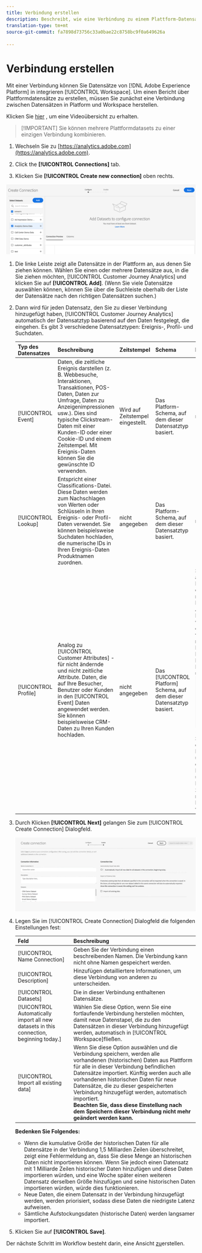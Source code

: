 ```yaml
---
title: Verbindung erstellen
description: Beschreibt, wie eine Verbindung zu einem Plattform-Datensatz in Customer Journey Analytics hergestellt wird.
translation-type: tm+mt
source-git-commit: fa7898d73756c33a0bae22c8758bc9f0a649626a

---
```



# Verbindung erstellen

Mit einer Verbindung können Sie Datensätze von [!DNL Adobe Experience Platform] in integrieren [!UICONTROL Workspace]. Um einen Bericht über Plattformdatensätze zu erstellen, müssen Sie zunächst eine Verbindung zwischen Datensätzen in Platform und Workspace herstellen.

Klicken Sie [hier](https://docs.adobe.com/content/help/en/platform-learn/tutorials/cja/connecting-customer-journey-analytics-to-data-sources-in-platform.html) , um eine Videoübersicht zu erhalten.

>[!IMPORTANT] Sie können mehrere Plattformdatasets zu einer einzigen Verbindung kombinieren.

1. Wechseln Sie zu [https://analytics.adobe.com](https://analytics.adobe.com).

1. Click the **[!UICONTROL Connections]** tab.

1. Klicken Sie **[!UICONTROL Create new connection]** oben rechts.

![Verbindung herstellen](assets/create-connection.png)

1. Die linke Leiste zeigt alle Datensätze in der Plattform an, aus denen Sie ziehen können. Wählen Sie einen oder mehrere Datensätze aus, in die Sie ziehen möchten, [!UICONTROL Customer Journey Analytics] und klicken Sie auf **[!UICONTROL Add]**. (Wenn Sie viele Datensätze auswählen können, können Sie über die Suchleiste oberhalb der Liste der Datensätze nach den richtigen Datensätzen suchen.)

1. Dann wird für jeden Datensatz, den Sie zu dieser Verbindung hinzugefügt haben, [!UICONTROL Customer Journey Analytics] automatisch der Datensatztyp basierend auf den Daten festgelegt, die eingehen. Es gibt 3 verschiedene Datensatztypen: Ereignis-, Profil- und Suchdaten.

   | Typ des Datensatzes | Beschreibung | Zeitstempel | Schema | Personen-ID |
   |---|---|---|---|---|
   | [!UICONTROL Event] | Daten, die zeitliche Ereignis darstellen (z. B. Webbesuche, Interaktionen, Transaktionen, POS-Daten, Daten zur Umfrage, Daten zu Anzeigenimpressionen usw.). Dies sind typische Clickstream-Daten mit einer Kunden-ID oder einer Cookie-ID und einem Zeitstempel. Mit Ereignis-Daten können Sie die gewünschte ID verwenden. | Wird auf Zeitstempel eingestellt. | Das Platform-Schema, auf dem dieser Datensatztyp basiert. | nicht angegeben |
   | [!UICONTROL Lookup] | Entspricht einer Classifications-Datei. Diese Daten werden zum Nachschlagen von Werten oder Schlüsseln in Ihren Ereignis- oder Profil-Daten verwendet. Sie können beispielsweise Suchdaten hochladen, die numerische IDs in Ihren Ereignis-Daten Produktnamen zuordnen. | nicht angegeben | Das Platform-Schema, auf dem dieser Datensatztyp basiert. | nicht angegeben |
   | [!UICONTROL Profile] | Analog zu [!UICONTROL Customer Attributes] - für nicht ändernde und nicht zeitliche Attribute. Daten, die auf Ihre Besucher, Benutzer oder Kunden in den [!UICONTROL Event] Daten angewendet werden. Sie können beispielsweise CRM-Daten zu Ihren Kunden hochladen. | nicht angegeben | Das [!UICONTROL Platform] Schema, auf dem dieser Datensatztyp basiert. | Sie können auswählen, welche Person-ID Sie einbeziehen möchten. Jeder Datensatz, der in der Adobe Experience Platform definiert wird, verfügt über einen eigenen Satz von einer oder mehreren Personen-IDs, wie z. B. Cookie-ID, Stitched ID, Benutzer-ID, Rückverfolgungscode usw.<br>![Person](assets/person-id.png)**IDNote **: Wenn Sie eine Verbindung erstellen, die Datensätze mit unterschiedlichen IDs enthält, wird dies vom Berichte übernommen. Um Datasets wirklich zusammenzuführen, müssen Sie dieselbe Person-ID verwenden. |

1. Durch Klicken **[!UICONTROL Next]** gelangen Sie zum [!UICONTROL Create Connection] Dialogfeld.

   ![Verbindung herstellen](assets/create-connection2.png)

1. Legen Sie im [!UICONTROL Create Connection] Dialogfeld die folgenden Einstellungen fest:

   | Feld | Beschreibung |
   |---|---|
   | [!UICONTROL Name Connection] | Geben Sie der Verbindung einen beschreibenden Namen. Die Verbindung kann nicht ohne Namen gespeichert werden. |
   | [!UICONTROL Description] | Hinzufügen detailliertere Informationen, um diese Verbindung von anderen zu unterscheiden. |
   | [!UICONTROL Datasets] | Die in dieser Verbindung enthaltenen Datensätze. |
   | [!UICONTROL Automatically import all new datasets in this connection, beginning today.] | Wählen Sie diese Option, wenn Sie eine fortlaufende Verbindung herstellen möchten, damit neue Datenstapel, die zu den Datensätzen in dieser Verbindung hinzugefügt werden, automatisch in [!UICONTROL Workspace]fließen. |
   | [!UICONTROL Import all existing data] | Wenn Sie diese Option auswählen und die Verbindung speichern, werden alle vorhandenen (historischen) Daten aus Plattform für alle in dieser Verbindung befindlichen Datensätze importiert. Künftig werden auch alle vorhandenen historischen Daten für neue Datensätze, die zu dieser gespeicherten Verbindung hinzugefügt werden, automatisch importiert. <br>**Beachten Sie, dass diese Einstellung nach dem Speichern dieser Verbindung nicht mehr geändert werden kann.** |

   **Bedenken Sie Folgendes:**

   * Wenn die kumulative Größe der historischen Daten für alle Datensätze in der Verbindung 1,5 Milliarden Zeilen überschreitet, zeigt eine Fehlermeldung an, dass Sie diese Menge an historischen Daten nicht importieren können. Wenn Sie jedoch einen Datensatz mit 1 Milliarde Zeilen historischer Daten hinzufügen und diese Daten importieren würden, und eine Woche später einen weiteren Datensatz derselben Größe hinzufügen und seine historischen Daten importieren würden, würde dies funktionieren.
   * Neue Daten, die einem Datensatz in der Verbindung hinzugefügt werden, werden priorisiert, sodass diese Daten die niedrigste Latenz aufweisen.
   * Sämtliche Aufstockungsdaten (historische Daten) werden langsamer importiert.

1. Klicken Sie auf **[!UICONTROL Save]**.

Der nächste Schritt im Workflow besteht darin, eine Ansicht [zu](/help/data-views/create-dataview.md)erstellen.
